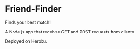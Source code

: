 # Friend-Finder

Finds your best match!

A Node.js app that receives GET and POST requests from clients.

 Deployed on Heroku.

